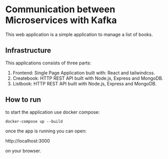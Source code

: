 # Communication between Microservices with Kafka
This web application is a simple application to manage a list of books.

## Infrastructure
This applications consists of three parts:
  1. Frontend: Single Page Application built with: React and tailwindcss.
  2. Createbook: HTTP REST API built with Node.js, Express and MongoDB.
  3. Listbook: HTTP REST API built with Node.js, Express and MongoDB.

## How to run

to start the application use docker compose:

`docker-compose up --build`

once the app is running you can open:

http://localhost:3000

on your browser.
